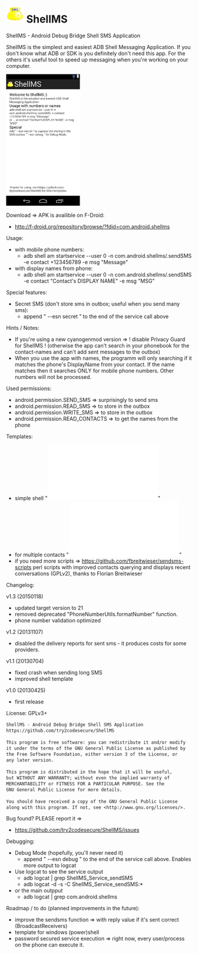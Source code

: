 ![ShellMS Logo](res/drawable-mdpi/ic_launcher.png "ShellMS") ShellMS 
=======

ShellMS - Android Debug Bridge Shell SMS Application

ShellMS is the simplest and easiest ADB Shell Messaging Application.
If you don't know what ADB or SDK is you definitely don't need this app.
For the others it's useful tool to speed up messaging when you're working on your computer.

![Screenshot](./stuff/screenshot.png "Screenshot")

Download => APK is availible on F-Droid:
 * http://f-droid.org/repository/browse/?fdid=com.android.shellms

Usage:
 * with mobile phone numbers:
	- adb shell am startservice --user 0 -n com.android.shellms/.sendSMS -e contact +123456789 -e msg "Message"
 * with display names from phone:
	- adb shell am startservice --user 0 -n com.android.shellms/.sendSMS -e contact "Contact's DISPLAY NAME" -e msg "MSG"

Special features:
 * Secret SMS (don't store sms in outbox; useful when you send many sms):
	- append " --esn secret " to the end of the service call above

Hints / Notes:
 * If you're using a new cyanogenmod version => ! disable Privacy Guard for ShellMS !
(otherwise the app can't search in your phonebook for the contact-names and can't add sent messages to the outbox)
 * When you use the app with names, the programm will only searching if it matches the phone's DisplayName from your contact.
If the name matches then it searches ONLY for mobile phone numbers. Other numbers will not be processed.

Used permissions:
 * android.permission.SEND_SMS => surprisingly to send sms
 * android.permission.READ_SMS => to store in the outbox
 * android.permission.WRITE_SMS => to store in the outbox
 * android.permission.READ_CONTACTS => to get the names from the phone

Templates:
 * simple shell "![template_sendsms.sh](template_sendsms.sh "template_sendsms.sh")"
 * for multiple contacts "![template_sendsms_multiple-contacts.sh](template_sendsms_multiple-contacts.sh "template_sendsms_multiple-contacts.sh")"
 * if you need more scripts => https://github.com/fbreitwieser/sendsms-scripts
	perl scripts with improved contacts querying and displays recent conversations (GPLv2), thanks to Florian Breitwieser

Changelog:

v1.3 (20150118)
 * updated target version to 21
 * removed deprecated "PhoneNumberUtils.formatNumber" function.
 * phone number validation optimized

v1.2 (20131107)
 * disabled the delivery reports for sent sms - it produces costs for some providers.

v1.1 (20130704)
 * fixed crash when sending long SMS
 * improved shell template

v1.0 (20130425)
 * first release

License: GPLv3+

    ShellMS - Android Debug Bridge Shell SMS Application
    https://github.com/try2codesecure/ShellMS
	
    This program is free software: you can redistribute it and/or modify
    it under the terms of the GNU General Public License as published by
    the Free Software Foundation, either version 3 of the License, or
    any later version.

    This program is distributed in the hope that it will be useful,
    but WITHOUT ANY WARRANTY; without even the implied warranty of
    MERCHANTABILITY or FITNESS FOR A PARTICULAR PURPOSE. See the
    GNU General Public License for more details.

    You should have received a copy of the GNU General Public License
    along with this program. If not, see <http://www.gnu.org/licenses/>.

Bug found? PLEASE report it =>
 * https://github.com/try2codesecure/ShellMS/issues

Debugging:
 * Debug Mode (hopefully, you'll never need it)
	- append " --esn debug " to the end of the service call above. Enables more output to logcat
 * Use logcat to see the service output
	- adb logcat | grep ShellMS_Service_sendSMS 
	- adb logcat -d -s -C ShellMS_Service_sendSMS:*
 * or the main outpput
	- adb logcat | grep com.android.shellms

Roadmap / to do (planned improvements in the future):
 * improve the sendsms function => with reply value if it's sent correct (BroadcastReceivers)
 * template for windows (power)shell
 * password secured service execution => right now, every user/process on the phone can execute it.
